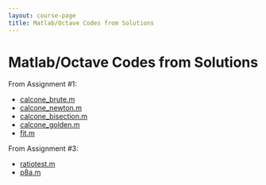 ```yaml
---
layout: course-page
title: Matlab/Octave Codes from Solutions
---
```


# Matlab/Octave Codes from Solutions

From Assignment #1:

  * [calcone_brute.m](assets/codes/calcone_brute.m)
  * [calcone_newton.m](assets/codes/calcone_newton.m)
  * [calcone_bisection.m](assets/codes/calcone_bisection.m)
  * [calcone_golden.m](assets/codes/calcone_golden.m)
  * [fit.m](assets/codes/fit.m)

From Assignment #3:

  * [ratiotest.m](assets/codes/ratiotest.m)
  * [p8a.m](assets/codes/p8a.m)
